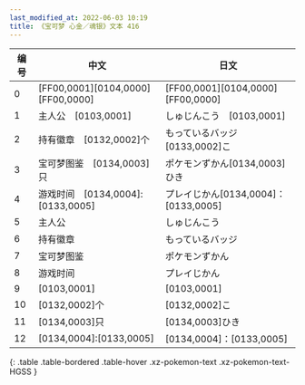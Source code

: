```yaml
---
last_modified_at: 2022-06-03 10:19
title: 《宝可梦 心金／魂银》文本 416
---
```

| 编号 | 中文 | 日文 |
| ---- | ---- | ---- |
| 0 | [FF00,0001][0104,0000][FF00,0000] | [FF00,0001][0104,0000][FF00,0000] |
| 1 | 主人公　[0103,0001] | しゅじんこう　[0103,0001] |
| 2 | 持有徽章　[0132,0002]个 | もっているバッジ　[0133,0002]こ |
| 3 | 宝可梦图鉴　[0134,0003]只 | ポケモンずかん[0134,0003]ひき |
| 4 | 游戏时间　[0134,0004]:[0133,0005] | プレイじかん[0134,0004]：[0133,0005] |
| 5 | 主人公 | しゅじんこう |
| 6 | 持有徽章 | もっているバッジ |
| 7 | 宝可梦图鉴 | ポケモンずかん |
| 8 | 游戏时间 | プレイじかん |
| 9 | [0103,0001] | [0103,0001] |
| 10 | [0132,0002]个 | [0132,0002]こ |
| 11 | [0134,0003]只 | [0134,0003]ひき |
| 12 | [0134,0004]:[0133,0005] | [0134,0004]：[0133,0005] |
{: .table .table-bordered .table-hover .xz-pokemon-text .xz-pokemon-text-HGSS }